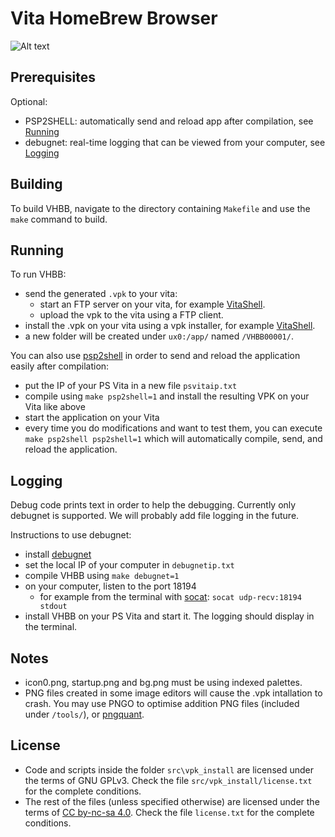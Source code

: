 # Vita HomeBrew Browser

![Alt text](http://www.playlight.com.au/vita/vhbb/info/icon.png "")

## Prerequisites

Optional:

- PSP2SHELL: automatically send and reload app after compilation, see [Running](#Running)
- debugnet: real-time logging that can be viewed from your computer, see [Logging](#Logging)

## Building

To build VHBB, navigate to the directory containing `Makefile` and use the `make` command to build.

## Running

To run VHBB:

- send the generated `.vpk` to your vita:
	- start an FTP server on your vita, for example [VitaShell](https://github.com/TheOfficialFloW/VitaShell/releases).
	- upload the vpk to the vita using a FTP client.
- install the .vpk on your vita using a vpk installer, for example [VitaShell](https://github.com/TheOfficialFloW/VitaShell/releases).
- a new folder will be created under `ux0:/app/` named `/VHBB00001/`.

You can also use [psp2shell](https://github.com/Cpasjuste/PSP2SHELL) in order to send and reload the application easily after compilation:

- put the IP of your PS Vita in a new file `psvitaip.txt`
- compile using `make psp2shell=1` and install the resulting VPK on your Vita like above
- start the application on your Vita
- every time you do modifications and want to test them, you can execute `make psp2shell psp2shell=1` which will automatically compile, send, and reload the application.

## Logging

Debug code prints text in order to help the debugging. Currently only debugnet is supported. We will probably add file logging in the future.

Instructions to use debugnet:

- install [debugnet](https://github.com/psxdev/debugnet#readme)
- set the local IP of your computer in `debugnetip.txt`
- compile VHBB using `make debugnet=1`
- on your computer, listen to the port 18194
  - for example from the terminal with [socat](http://www.dest-unreach.org/socat/): `socat udp-recv:18194 stdout`
- install VHBB on your PS Vita and start it. The logging should display in the terminal.

## Notes

- icon0.png, startup.png and bg.png must be using indexed palettes.
- PNG files created in some image editors will cause the .vpk intallation to crash.
	You may use PNGO to optimise addition PNG files (included under `/tools/`),
	or [pngquant](https://pngquant.org/).

## License

- Code and scripts inside the folder `src\vpk_install` are licensed under the terms of GNU GPLv3. Check the file `src/vpk_install/license.txt` for the complete conditions.
- The rest of the files (unless specified otherwise) are licensed under the terms of [CC by-nc-sa 4.0](https://creativecommons.org/licenses/by-nc-sa/4.0/). Check the file `license.txt` for the complete conditions.
